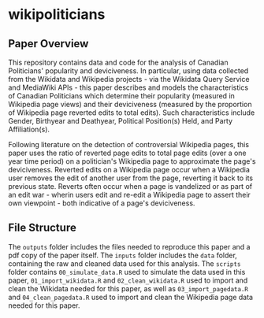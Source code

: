 # wikipoliticians

## Paper Overview
This repository contains data and code for the analysis of Canadian Politicians' popularity and deviciveness. In particular, using data collected from the Wikidata and Wikipedia projects - via the Wikidata Query Service and MediaWiki APIs - this paper describes and models the characteristics of Canadian Politicians which determine their popularity (measured in Wikipedia page views) and their deviciveness (measured by the proportion of Wikipedia page reverted edits to total edits). Such characteristics include Gender, Birthyear and Deathyear, Political Position(s) Held, and Party Affiliation(s).

Following literature on the detection of controversial Wikipedia pages, this paper uses the ratio of reverted page edits to total page edits (over a one year time period) on a politician's Wikipedia page to approximate the page's deviciveness. Reverted edits on a Wikipedia page occur when a Wikipedia user removes the edit of another user from the page, reverting it back to its previous state. Reverts often occur when a page is vandelized or as part of an edit war - wherin users edit and re-edit a Wikipedia page to assert their own viewpoint - both indicative of a page's deviciveness.

## File Structure
The `outputs` folder includes the files needed to reproduce this paper and a pdf copy of the paper itself. The `inputs` folder includes the `data` folder, containing the raw and cleaned data used for this analysis. The `scripts` folder contains `00_simulate_data.R` used to simulate the data used in this paper, `01_import_wikidata.R` and `02_clean_wikidata.R` used to import and clean the Wikidata needed for this paper, as well as `03_import_pagedata.R` and `04_clean_pagedata.R` used to import and clean the Wikipedia page data needed for this paper.
